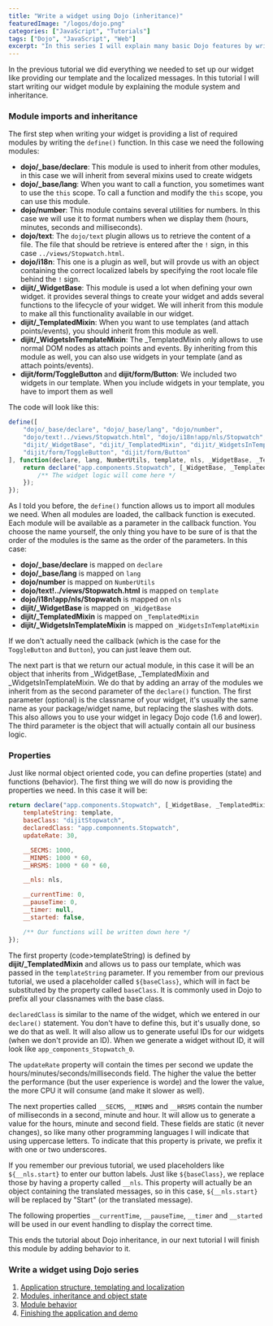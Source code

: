 ```yaml
---
title: "Write a widget using Dojo (inheritance)"
featuredImage: "/logos/dojo.png"
categories: ["JavaScript", "Tutorials"]
tags: ["Dojo", "JavaScript", "Web"]
excerpt: "In this series I will explain many basic Dojo features by writing a widget from scratch. Topics handled are internationalization, inheritance, AMD and more."
---
```


In the previous tutorial we did everything we needed to set up our widget like providing our template and the localized messages. In this tutorial I will start writing our widget module by explaining the module system and inheritance.

### Module imports and inheritance

The first step when writing your widget is providing a list of required modules by writing the `define()` function. In this case we need the following modules:

- **dojo/\_base/declare**: This module is used to inherit from other modules, in this case we will inherit from several mixins used to create widgets
- **dojo/\_base/lang**: When you want to call a function, you sometimes want to use the `this` scope. To call a function and modify the `this` scope, you can use this module.
- **dojo/number**: This module contains several utilities for numbers. In this case we will use it to format numbers when we display them (hours, minutes, seconds and milliseconds).
- **dojo/text**: The `dojo/text` plugin allows us to retrieve the content of a file. The file that should be retrieve is entered after the `!` sign, in this case `../views/Stopwatch.html`.
- **dojo/i18n**: This one is a plugin as well, but will provde us with an object containing the correct localized labels by specifying the root locale file behind the `!` sign.
- **dijit/\_WidgetBase**: This module is used a lot when defining your own widget. it provides several things to create your widget and adds several functions to the lifecycle of your widget. We will inherit from this module to make all this functionality available in our widget.
- **dijit/\_TemplatedMixin**: When you want to use templates (and attach points/events), you should inherit from this module as well.
- **dijit/\_WidgetsInTemplateMixin**: The \_TemplatedMixin only allows to use normal DOM nodes as attach points and events. By inheriting from this module as well, you can also use widgets in your template (and as attach points/events).
- **dijit/form/ToggleButton** and **dijit/form/Button**: We included two widgets in our template. When you include widgets in your template, you have to import them as well

The code will look like this:

```javascript
define([
    "dojo/_base/declare", "dojo/_base/lang", "dojo/number",
    "dojo/text!../views/Stopwatch.html", "dojo/i18n!app/nls/Stopwatch",
    "dijit/_WidgetBase", "dijit/_TemplatedMixin", "dijit/_WidgetsInTemplateMixin",
    "dijit/form/ToggleButton", "dijit/form/Button"
], function(declare, lang, NumberUtils, template, nls, _WidgetBase, _TemplatedMixin, _WidgetsInTemplateMixin) {
    return declare("app.components.Stopwatch", [_WidgetBase, _TemplatedMixin, _WidgetsInTemplateMixin], {
        /** The widget logic will come here */
    });
});
```

As I told you before, the `define()` function allows us to import all modules we need. When all modules are loaded, the callback function is executed. Each module will be available as a parameter in the callback function. You choose the name yourself, the only thing you have to be sure of is that the order of the modules is the same as the order of the parameters. In this case:

- **dojo/\_base/declare** is mapped on `declare`
- **dojo/\_base/lang** is mapped on `lang`
- **dojo/number** is mapped on `NumberUtils`
- **dojo/text!../views/Stopwatch.html** is mapped on `template`
- **dojo/i18n!app/nls/Stopwatch** is mapped on `nls`
- **dijit/\_WidgetBase** is mapped on `_WidgetBase`
- **dijit/\_TemplatedMixin** is mapped on `_TemplatedMixin`
- **dijit/\_WidgetsInTemplateMixin** is mapped on `_WidgetsInTemplateMixin`

If we don't actually need the callback (which is the case for the `ToggleButton` and `Button`), you can just leave them out.

The next part is that we return our actual module, in this case it will be an object that inherits from \_WidgetBase, \_TemplatedMixin and \_WidgetsInTemplateMixin. We do that by adding an array of the modules we inherit from as the second parameter of the `declare()` function. The first parameter (optional) is the classname of your widget, it's usually the same name as your package/widget name, but replacing the slashes with dots. This also allows you to use your widget in legacy Dojo code (1.6 and lower). The third parameter is the object that will actually contain all our business logic.

### Properties

Just like normal object oriented code, you can define properties (state) and functions (behavior). The first thing we will do now is providing the properties we need. In this case it will be:

```javascript
return declare("app.components.Stopwatch", [_WidgetBase, _TemplatedMixin, _WidgetsInTemplateMixin], {
    templateString: template,
    baseClass: "dijitStopwatch",
    declaredClass: "app.componnents.Stopwatch",
    updateRate: 30,

    __SECMS: 1000,
    __MINMS: 1000 * 60,
    __HRSMS: 1000 * 60 * 60,

    __nls: nls,

    __currentTime: 0,
    __pauseTime: 0,
    __timer: null,
    __started: false,

    /** Our functions will be written down here */
});
```

The first property (code>templateString) is defined by **dijit/\_TemplatedMixin** and allows us to pass our template, which was passed in the `templateString` parameter. If you remember from our previous tutorial, we used a placeholder called `${baseClass}`, which will in fact be substituted by the property called `baseClass`. It is commonly used in Dojo to prefix all your classnames with the base class.

`declaredClass` is similar to the name of the widget, which we entered in our `declare()` statement. You don't have to define this, but it's usually done, so we do that as well. It will also allow us to generate useful IDs for our widgets (when we don't provide an ID). When we generate a widget without ID, it will look like `app_components_Stopwatch_0`.

The `updateRate` property will contain the times per second we update the hours/minutes/seconds/milliseconds field. The higher the value the better the performance (but the user experience is worde) and the lower the value, the more CPU it will consume (and make it slower as well).

The next properties called `__SECMS`, `__MINMS` and `__HRSMS` contain the number of milliseconds in a second, minute and hour. It will allow us to generate a value for the hours, minute and second field. These fields are static (it never changes), so like many other programming languages I will indicate that using uppercase letters. To indicate that this property is private, we prefix it with one or two underscores.

If you remember our previous tutorial, we used placeholders like `${__nls.start}` to enter our button labels. Just like `${baseClass}`, we replace those by having a property called `__nls`. This property will actually be an object containing the translated messages, so in this case, `${__nls.start}` will be replaced by "Start" (or the translated message).

The following properties `__currentTime`, `__pauseTime`, `__timer` and `__started` will be used in our event handling to display the correct time.

This ends the tutorial about Dojo inheritance, in our next tutorial I will finish this module by adding behavior to it.

### Write a widget using Dojo series

1. [Application structure, templating and localization](/dojo-widget-resources/)
2. [Modules, inheritance and object state](/dojo-widget-inheritance/)
3. [Module behavior](/dojo-widget-behavior/)
4. [Finishing the application and demo](/dojo-widget-demo/)
